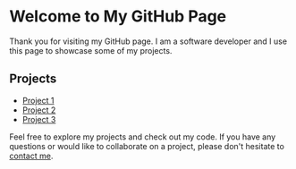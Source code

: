 <!DOCTYPE html>
<html>
  <head>
    <title>Welcome to My GitHub Page</title>
  </head>
  <body>
    <h1>Welcome to My GitHub Page</h1>
    <p>Thank you for visiting my GitHub page. I am a software developer and I use this page to showcase some of my projects.</p>
    <h2>Projects</h2>
    <ul>
      <li><a href="https://github.com/your-username/project-1">Project 1</a></li>
      <li><a href="https://github.com/your-username/project-2">Project 2</a></li>
      <li><a href="https://github.com/your-username/project-3">Project 3</a></li>
    </ul>
    <p>Feel free to explore my projects and check out my code. If you have any questions or would like to collaborate on a project, please don't hesitate to <a href="https://github.com/your-username">contact me</a>.</p>
  </body>
</html>
